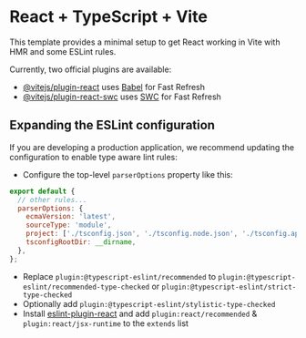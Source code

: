 # React + TypeScript + Vite

This template provides a minimal setup to get React working in Vite with HMR and
some ESLint rules.

Currently, two official plugins are available:

- [@vitejs/plugin-react](https://github.com/vitejs/vite-plugin-react/blob/main/packages/plugin-react/README.md)
  uses [Babel](https://babeljs.io/) for Fast Refresh
- [@vitejs/plugin-react-swc](https://github.com/vitejs/vite-plugin-react-swc)
  uses [SWC](https://swc.rs/) for Fast Refresh

## Expanding the ESLint configuration

If you are developing a production application, we recommend updating the
configuration to enable type aware lint rules:

- Configure the top-level `parserOptions` property like this:

```js
export default {
  // other rules...
  parserOptions: {
    ecmaVersion: 'latest',
    sourceType: 'module',
    project: ['./tsconfig.json', './tsconfig.node.json', './tsconfig.app.json'],
    tsconfigRootDir: __dirname,
  },
};
```

- Replace `plugin:@typescript-eslint/recommended` to
  `plugin:@typescript-eslint/recommended-type-checked` or
  `plugin:@typescript-eslint/strict-type-checked`
- Optionally add `plugin:@typescript-eslint/stylistic-type-checked`
- Install
  [eslint-plugin-react](https://github.com/jsx-eslint/eslint-plugin-react) and
  add `plugin:react/recommended` & `plugin:react/jsx-runtime` to the `extends`
  list
